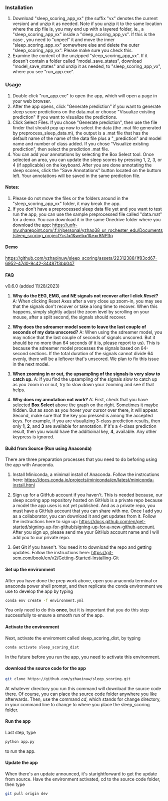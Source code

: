### Installation
1. Download "sleep_scoring_app_vx" (the suffix "vx" denotes the current version) and unzip it as needed. Note if you unzip it to the same location where the zip file is, you may end up with a layered folder, ie., a "sleep_scoring_app_vx" inside a "sleep_scoring_app_vx". If this is the case , you need to "unpeel" it and move the inner "sleep_scoring_app_vx" somewhere else and delete the outer "sleep_scoring_app_vx". Please make sure you check this.  
2. Examine the content of the unzipped "sleep_scoring_app_vx". If it doesn't contain a folder called "model_save_states", download "model_save_states" and unzip it as needed, to "sleep_scoring_app_vx", where you see "run_app.exe".

### Usage 
1. Double click "run_app.exe" to open the app, which will open a page in your web browser.
2. After the app opens, click "Generate prediction" if you want to generate sleep score predictions on the data.mat or choose "Visualize existing prediction" if you want to visualize the predictions.
3. Click Select Files. If you chose "Generate prediction", then use the file finder that should pop up now to select the data (the .mat file generated by preprocess_sleep_data.m), the output is a .mat file that has the default name of the name of the data file plus a "_prediction" and model name and number of class added. If you chose "Visualize existing prediction", then select the prediction .mat file.
4. You can add your annotations by selecting the Box Select tool. Once selected an area, you can update the sleep scores by pressing 1, 2, 3, or 4 (if applicable) on the keyboard. After you are done annotating the sleep scores, click the "Save Annotations" button located on the buttom left. Your annotations will be saved in the same prediction file.

#### Notes:
1. Please do not move the files or the folders around in the "sleep_scoring_app_vx" folder, it may break the app.
2. If you don't have a preprocessed sleep data file yet and you want to test run the app, you can use the sample preprocessed file called "data.mat" for a demo. You can download it in the same Onedrive folder where you download the app: https://uofr-my.sharepoint.com/:f:/r/personal/yzhao38_ur_rochester_edu/Documents/sleep_scoring_project?csf=1&web=1&e=r8NP3p

#### Demo
https://github.com/yzhaoinuw/sleep_scoring/assets/22312388/1f83cd67-6952-47d0-9c42-34487f3bb047

#### FAQ
v0.6.0 (added 11/28/2023)
1. **Why do the EEG, EMG, and NE signals not recover after I click *Reset*?**
A: When clicking Reset Axes after a very close up zoom-in, you may see that the signals don't recover or take a long time to recover. When this happens, simply slightly adjust the zoom level by scrolling on your mouse, after a split second, the signals should recover.

2. **Why does the sdreamer model seem to leave the last couple of seconds of my data unscored?**
A: When using the sdreamer model, you may notice that the last couple of seconds of signals unscored. But it should be no more than 64 seconds (if it is, please report to us). This is because the sdreamer model processes the signals based on 64-second sections. If the total duration of the signals cannot divide 64 evenly, there will be a leftover that's unscored. We plan to fix this issue in the next model.

3. **When zooming in or out, the upsampling of the signals is very slow to catch up.**
A: if you find the upsampling of the signals slow to catch up as you zoom in or out, try to slow down your zooming and see if that helps.

4. **Why does my annotation not work?**
A: First, check that you have selected **Box Select** above the graph on the right. Sometimes it maybe hidden. But as soon as you hover your cursor over there, it will appear. Second, make sure that the key you pressed is among the accepted keys. For example, if you are visualizing 3-class prediction results, then only **1**, **2**, and **3** are available for annotation. If it's a 4-class prediction result, then you would have the additioinal key, **4**, available. Any other keypress is ignored. 


#### Build from Source (Run using Anaconda)
There are three preparation processes that you need to do beforing using the app with Anaconda.

1. Install Miniconda, a minimal install of Anaconda. Follow the instrcutions here: https://docs.conda.io/projects/miniconda/en/latest/miniconda-install.html

2. Sign up for a GitHub account if you haven't. This is needed because, our sleep scoring app repository hosted on GitHub is a private repo because a model the app uses is not yet published. And as a private repo, you must have a GitHub account that you can share with me. Once I add you as a collaborator, you can download it and get updates from it. Follow the instructions here to sign up: https://docs.github.com/en/get-started/signing-up-for-github/signing-up-for-a-new-github-account. After you sign up, please send me your GitHub account name and I will add you to our private repo.

3. Get Git if you haven't. You need it to download the repo and getting updates. Follow the instructions here: https://git-scm.com/book/en/v2/Getting-Started-Installing-Git

#### Set up the environment
After you have done the prep work above, open you anaconda terminal or anaconda power shell prompt, and then replicate the conda environment we use to develop the app by typing
```bash
conda env create -f environment.yml
```
You only need to do this **once**, but it is important that you do this step successfully to ensure a smooth run of the app.

#### Activate  the environment
Next, activate the enviroment called sleep_scoring_dist, by typing
```bash
conda activate sleep_scoring_dist
```
In the future before you run the app, you need to activate this environment.

#### download the source code for the app
```bash
git clone https://github.com/yzhaoinuw/sleep_scoring.git
```
At whatever directory you run this command will download the source code there. Of course, you can place the source code folder anywhere you like afterwards. Then, use the command *cd*, which stands for change directory, in your command line to change to where you place the sleep_scoring folder. 

#### Run the app
Last step, type
```bash
python app.py
```
to run the app.

#### Update the app
When there's an update announced, it's starightforward to get the update from source. Have the environment activated, cd to the source code folder, then type
```bash
git pull origin dev
```

